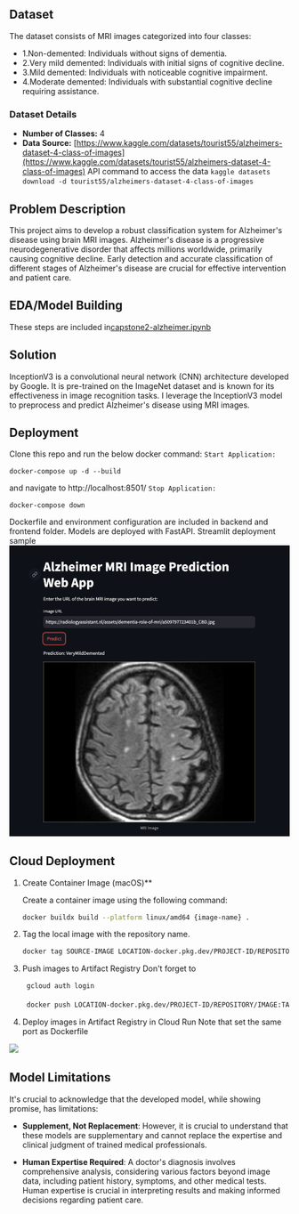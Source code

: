 ## Dataset
The dataset consists of MRI images categorized into four classes:

- 1.Non-demented: Individuals without signs of dementia.
- 2.Very mild demented: Individuals with initial signs of cognitive decline.
- 3.Mild demented: Individuals with noticeable cognitive impairment.
- 4.Moderate demented: Individuals with substantial cognitive decline requiring assistance.

### Dataset Details
- **Number of Classes:** 4
- **Data Source:** [https://www.kaggle.com/datasets/tourist55/alzheimers-dataset-4-class-of-images](https://www.kaggle.com/datasets/tourist55/alzheimers-dataset-4-class-of-images)
API command to access the data  `kaggle datasets download -d tourist55/alzheimers-dataset-4-class-of-images` 

## Problem Description
This project aims to develop a robust classification system for Alzheimer's disease using brain MRI images. Alzheimer's disease is a progressive neurodegenerative disorder that affects millions worldwide, primarily causing cognitive decline. Early detection and accurate classification of different stages of Alzheimer's disease are crucial for effective intervention and patient care.

## EDA/Model Building
These steps are included in[capstone2-alzheimer.ipynb](capstone2-alzheimer.ipynb)

## Solution
InceptionV3 is a convolutional neural network (CNN) architecture developed by Google. It is pre-trained on the ImageNet dataset and is known for its effectiveness in image recognition tasks. I leverage the InceptionV3 model to preprocess and predict Alzheimer's disease using MRI images.

## Deployment
Clone this repo and run the below docker command:
`Start Application:`
```docker
docker-compose up -d --build
```
and navigate to http://localhost:8501/
`Stop Application:`
```docker
docker-compose down
```
Dockerfile and environment configuration are included in backend and frontend folder. Models are deployed with FastAPI.
Streamlit deployment sample
<img src="pic/Screenshot 2567-01-09 at 23.25.57.png" />

## Cloud Deployment
1. Create Container Image (macOS)**

   Create a container image using the following command:

   ```bash
   docker buildx build --platform linux/amd64 {image-name} .
2. Tag the local image with the repository name.

   ```bash
   docker tag SOURCE-IMAGE LOCATION-docker.pkg.dev/PROJECT-ID/REPOSITORY/IMAGE:TAG

3. Push images to Artifact Registry
    Don't forget to 

   ```bash
    gcloud auth login
    
    docker push LOCATION-docker.pkg.dev/PROJECT-ID/REPOSITORY/IMAGE:TAG

4. Deploy images in Artifact Registry in Cloud Run
    Note that set the same port as Dockerfile

<img src="pic/cloud_deploy.JPG" />

## Model Limitations
It's crucial to acknowledge that the developed model, while showing promise, has limitations:

- **Supplement, Not Replacement**: However, it is crucial to understand that these models are supplementary and cannot replace the expertise and clinical judgment of trained medical professionals.

- **Human Expertise Required**: A doctor's diagnosis involves comprehensive analysis, considering various factors beyond image data, including patient history, symptoms, and other medical tests. Human expertise is crucial in interpreting results and making informed decisions regarding patient care.